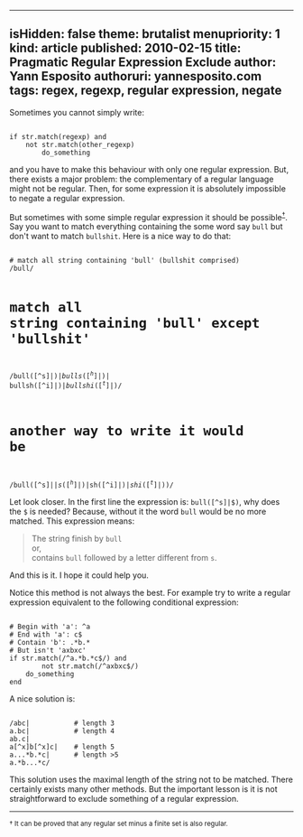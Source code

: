 -----
isHidden:       false
theme: brutalist
menupriority:   1
kind:           article
published: 2010-02-15
title: Pragmatic Regular Expression Exclude
author: Yann Esposito
authoruri: yannesposito.com
tags:  regex, regexp, regular expression, negate
-----

Sometimes you cannot simply write:

<div><code class="ruby">
if str.match(regexp) and 
    not str.match(other_regexp)
        do_something
</code></div>

and you have to make this behaviour with only one regular expression.
But, there exists a major problem: the complementary of a regular language might not be regular.
Then, for some expression it is absolutely impossible to negate a regular expression.

But sometimes with some simple regular expression it should be possible<sup><a href="#note1">&dagger;</a></sup>. Say you want to match everything containing the some word say `bull` but don't want to match `bullshit`. Here is a nice way to do that:

<div><code class="ruby">
# match all string containing 'bull' (bullshit comprised)
/bull/

# match all string containing 'bull' except 'bullshit'
/bull([^s]|$)|
bulls([^h]|$)|
bullsh([^i]|$)|
bullshi([^t]|$)/

# another way to write it would be
/bull([^s]|$|s([^h]|$)|sh([^i]|$)|shi([^t]|$))/
</code></div>

Let look closer. In the first line the expression is:
`bull([^s]|$)`, why does the `$` is needed?
Because, without it the word `bull` would be no more matched. This expression means:

> The string finish by `bull`    
> or,   
> contains `bull` followed by a letter different from `s`. 

And this is it. I hope it could help you.

Notice this method is not always the best. For example try to write a regular expression equivalent to the following conditional expression:
<div><code class="ruby">
# Begin with 'a': ^a
# End with 'a': c$
# Contain 'b': .*b.*
# But isn't 'axbxc'
if str.match(/^a.*b.*c$/) and 
        not str.match(/^axbxc$/)
    do_something
end
</code></div>

A nice solution is:

<div><code class="ruby">
/abc|           # length 3
a.bc|           # length 4
ab.c|
a[^x]b[^x]c|    # length 5
a...*b.*c|      # length >5
a.*b...*c/
</code></div>

This solution uses the maximal length of the string not to be matched.
There certainly exists many other methods. But the important lesson is
it is not straightforward to exclude something of a regular expression.

---

<small><a name="note1">&dagger;</a>
It can be proved that any regular set minus a finite set is also regular.
</small>
